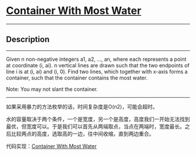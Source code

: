 # [Container With Most Water](https://leetcode.com/problems/Container-With-Most-Water/)

---

## Description

---

Given n non-negative integers a1, a2, ..., an, where each represents a point at coordinate (i, ai). n vertical lines are drawn such that the two endpoints of line i is at (i, ai) and (i, 0). Find two lines, which together with x-axis forms a container, such that the container contains the most water.

Note: You may not slant the container.

---

如果采用暴力的方法枚举的话，时间复杂度是O(n2)，可能会超时。

水的容量取决于两个条件，一个是宽度，另一个是高度，高度我们一开始无法找到最优，但宽度可以。于是我们可以首先从两端取点，当点在两端时，宽度最长。之后比较两点的高度，选取高的一边，往中间收缩，直到两边重合。

代码实现：[Container With Most Water](./ContainerWithMostWater.py)
